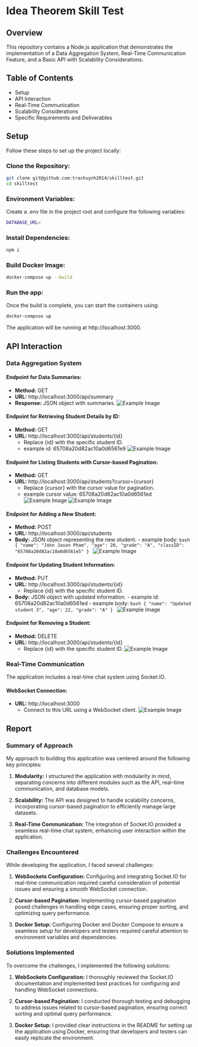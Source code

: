 # Idea Theorem Skill Test

## Overview

This repository contains a Node.js application that demonstrates the implementation of a Data Aggregation System, Real-Time Communication Feature, and a Basic API with Scalability Considerations.

## Table of Contents

- Setup
- API Interaction
- Real-Time Communication
- Scalability Considerations
- Specific Requirements and Deliverables

## Setup

Follow these steps to set up the project locally:

### Clone the Repository:

```bash
git clone git@github.com:trachuynh2014/skilltest.git
cd skilltest
```

### Environment Variables:

Create a .env file in the project root and configure the following variables:

```bash
DATABASE_URL=
```

### Install Dependencies:

```bash
npm i
```

### Build Docker Image:

```bash
docker-compose up --build
```

### Run the app:

Once the build is complete, you can start the containers using:

```bash
docker-compose up
```

The application will be running at http://localhost:3000.

## API Interaction

### Data Aggregation System

#### Endpoint for Data Summaries:

- **Method:** GET
- **URL:** http://localhost:3000/api/summary
- **Response:** JSON object with summaries.
  ![Example Image](public/images/apiSummary.png)

#### Endpoint for Retrieving Student Details by ID:

- **Method:** GET
- **URL:** http://localhost:3000/api/students/{id}
  - Replace {id} with the specific student ID.
  - example id: 65708a20d82ac10a0d6561e9
    ![Example Image](public/images/retrieveStudentDetails.png)

#### Endpoint for Listing Students with Cursor-based Pagination:

- **Method:** GET
- **URL:** http://localhost:3000/api/students?cursor={cursor}
  - Replace {cursor} with the cursor value for pagination.
  - example cursor value: 65708a20d82ac10a0d6561ed
    ![Example Image](public/images/listStudentsCursor.png)
    ![Example Image](public/images/limitGetStudents.png)

#### Endpoint for Adding a New Student:

- **Method:** POST
- **URL:** http://localhost:3000/api/students
- **Body:** JSON object representing the new student. - example body:
  `bash
    {
  "name": "John Jason Pham",
  "age": 20,
  "grade": "A",
  "classID": "65708a20d82ac10a0d6561e5"
}
    `
  ![Example Image](public/images/addNewStudent.png)

#### Endpoint for Updating Student Information:

- **Method:** PUT
- **URL:** http://localhost:3000/api/students/{id}
  - Replace {id} with the specific student ID.
- **Body:** JSON object with updated information. - example id: 65708a20d82ac10a0d6561ed - example body:
  `bash
{
  "name": "Updated student 3",
  "age": 22,
  "grade": "A"
}
    `
  ![Example Image](public/images/putStudent.png)

#### Endpoint for Removing a Student:

- **Method:** DELETE
- **URL:** http://localhost:3000/api/students/{id}
  - Replace {id} with the specific student ID.
    ![Example Image](public/images/deleteStudent.png)

### Real-Time Communication

The application includes a real-time chat system using Socket.IO.

#### WebSocket Connection:

- **URL:** http://localhost:3000
  - Connect to this URL using a WebSocket client.
    ![Example Image](public/images/socketioClient.png)

## Report

### Summary of Approach

My approach to building this application was centered around the following key principles:

1. **Modularity:** I structured the application with modularity in mind, separating concerns into different modules such as the API, real-time communication, and database models.

2. **Scalability:** The API was designed to handle scalability concerns, incorporating cursor-based pagination to efficiently manage large datasets.

3. **Real-Time Communication:** The integration of Socket.IO provided a seamless real-time chat system, enhancing user interaction within the application.

### Challenges Encountered

While developing the application, I faced several challenges:

1. **WebSockets Configuration:** Configuring and integrating Socket.IO for real-time communication required careful consideration of potential issues and ensuring a smooth WebSocket connection.

2. **Cursor-based Pagination:** Implementing cursor-based pagination posed challenges in handling edge cases, ensuring proper sorting, and optimizing query performance.

3. **Docker Setup:** Configuring Docker and Docker Compose to ensure a seamless setup for developers and testers required careful attention to environment variables and dependencies.

### Solutions Implemented

To overcome the challenges, I implemented the following solutions:

1. **WebSockets Configuration:** I thoroughly reviewed the Socket.IO documentation and implemented best practices for configuring and handling WebSocket connections.

2. **Cursor-based Pagination:** I conducted thorough testing and debugging to address issues related to cursor-based pagination, ensuring correct sorting and optimal query performance.

3. **Docker Setup:** I provided clear instructions in the README for setting up the application using Docker, ensuring that developers and testers can easily replicate the environment.

